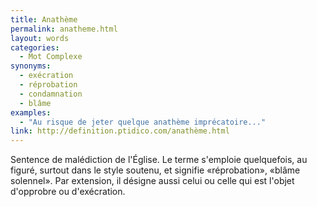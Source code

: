 ```yaml
---
title: Anathème
permalink: anatheme.html
layout: words
categories:
  - Mot Complexe
synonyms:
  - exécration
  - réprobation
  - condamnation
  - blâme
examples:
  - "Au risque de jeter quelque anathème imprécatoire..."
link: http://definition.ptidico.com/anathème.html
---
```


Sentence de malédiction de l'Église.
Le terme s'emploie quelquefois, au figuré, surtout dans le style soutenu, et signifie «réprobation», «blâme solennel».
Par extension, il désigne aussi celui ou celle qui est l'objet d'opprobre ou d'exécration. 
